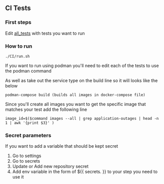 ## CI Tests

### First steps
Edit [all_tests](tests/all_tests) with tests you want to run 

### How to run 
```./CI/run.sh```


If you want to run using podman you'll need to edit each of the tests to use the podman command

As well as take out the service type on the build line so it will looks like the below

```podman-compose build (builds all images in docker-compose file)```


Since you'll create all images you want to get the specific image that matches your test add the following line

 ```image_id=$($command images --all | grep application-outages | head -n 1 | awk '{print $3}' )```


### Secret parameters

If you want to add a variable that should be kept secret

1. Go to settings
2. Go to secrets
3. Update or Add new repository secret
4. Add env variable in the form of ${{ secrets.<variable name> }} to your step you need to use it
